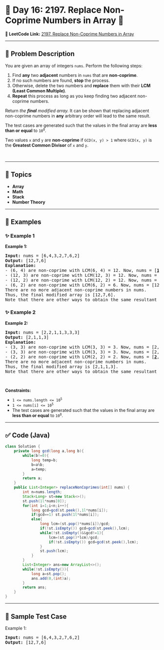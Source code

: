# 📌 Day 16: 2197. Replace Non-Coprime Numbers in Array 🎯

**🔗 LeetCode Link:** [2197. Replace Non-Coprime Numbers in Array](https://leetcode.com/problems/replace-non-coprime-numbers-in-array/)

---

## 🧩 Problem Description

<p>You are given an array of integers <code>nums</code>. Perform the following steps:</p>

<ol>
	<li>Find <strong>any</strong> two <strong>adjacent</strong> numbers in <code>nums</code> that are <strong>non-coprime</strong>.</li>
	<li>If no such numbers are found, <strong>stop</strong> the process.</li>
	<li>Otherwise, delete the two numbers and <strong>replace</strong> them with their <strong>LCM (Least Common Multiple)</strong>.</li>
	<li><strong>Repeat</strong> this process as long as you keep finding two adjacent non-coprime numbers.</li>
</ol>

<p>Return <em>the <strong>final</strong> modified array.</em> It can be shown that replacing adjacent non-coprime numbers in <strong>any</strong> arbitrary order will lead to the same result.</p>

<p>The test cases are generated such that the values in the final array are <strong>less than or equal</strong> to <code>10<sup>8</sup></code>.</p>

<p>Two values <code>x</code> and <code>y</code> are <strong>non-coprime</strong> if <code>GCD(x, y) &gt; 1</code> where <code>GCD(x, y)</code> is the <strong>Greatest Common Divisor</strong> of <code>x</code> and <code>y</code>.</p>

<p>&nbsp;</p>
<p><strong class="example">

---

## 🧠 Topics

- Array
- Math
- Stack
- Number Theory
---

## 🧩 Examples

### ✨ Example 1

Example 1:</strong></p>

<pre>
<strong>Input:</strong> nums = [6,4,3,2,7,6,2]
<strong>Output:</strong> [12,7,6]
<strong>Explanation:</strong> 
- (6, 4) are non-coprime with LCM(6, 4) = 12. Now, nums = [<strong><u>12</u></strong>,3,2,7,6,2].
- (12, 3) are non-coprime with LCM(12, 3) = 12. Now, nums = [<strong><u>12</u></strong>,2,7,6,2].
- (12, 2) are non-coprime with LCM(12, 2) = 12. Now, nums = [<strong><u>12</u></strong>,7,6,2].
- (6, 2) are non-coprime with LCM(6, 2) = 6. Now, nums = [12,7,<u><strong>6</strong></u>].
There are no more adjacent non-coprime numbers in nums.
Thus, the final modified array is [12,7,6].
Note that there are other ways to obtain the same resultant array.
</pre>

<p><strong class="example">

### ✨ Example 2

Example 2:</strong></p>

<pre>
<strong>Input:</strong> nums = [2,2,1,1,3,3,3]
<strong>Output:</strong> [2,1,1,3]
<strong>Explanation:</strong> 
- (3, 3) are non-coprime with LCM(3, 3) = 3. Now, nums = [2,2,1,1,<u><strong>3</strong></u>,3].
- (3, 3) are non-coprime with LCM(3, 3) = 3. Now, nums = [2,2,1,1,<u><strong>3</strong></u>].
- (2, 2) are non-coprime with LCM(2, 2) = 2. Now, nums = [<u><strong>2</strong></u>,1,1,3].
There are no more adjacent non-coprime numbers in nums.
Thus, the final modified array is [2,1,1,3].
Note that there are other ways to obtain the same resultant array.
</pre>

<p>&nbsp;</p>
<p><strong>Constraints:</strong></p>

<ul>
	<li><code>1 &lt;= nums.length &lt;= 10<sup>5</sup></code></li>
	<li><code>1 &lt;= nums[i] &lt;= 10<sup>5</sup></code></li>
	<li>The test cases are generated such that the values in the final array are <strong>less than or equal</strong> to <code>10<sup>8</sup></code>.</li>
</ul>

---

## ✅ Code (Java)

```java
class Solution {
    private long gcd(long a,long b){
        while(b!=0){
            long temp=b;
            b=a%b;
            a=temp;
        }
        return a;
    }
    public List<Integer> replaceNonCoprimes(int[] nums) {
        int n=nums.length;
        Stack<Long> st=new Stack<>();
        st.push(1l*nums[0]);
        for(int i=1;i<n;i++){
            long gcd=gcd(st.peek(),1l*nums[i]);
            if(gcd==1) st.push(1l*nums[i]);
            else{
                long lcm=(st.pop()*nums[i])/gcd;
                if(!st.isEmpty()) gcd=gcd(st.peek(),lcm);
                while(!st.isEmpty()&&gcd!=1){
                    lcm=(st.pop()*lcm)/gcd;
                    if(!st.isEmpty()) gcd=gcd(st.peek(),lcm);
                }
                st.push(lcm);
            }
        }
        List<Integer> ans=new ArrayList<>();
        while(!st.isEmpty()){
            long a=st.pop();
            ans.add(0,(int)a);
        }
        return ans;
    }
}
```

---

## 🧪 Sample Test Case


Example 1:</strong></p>

<pre>
<strong>Input:</strong> nums = [6,4,3,2,7,6,2]
<strong>Output:</strong> [12,7,6]
</pre>

<p><strong class="example">


